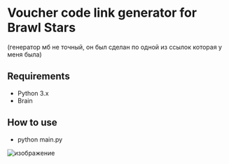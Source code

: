  # Voucher code link generator for Brawl Stars
 (генератор мб не точный, он был сделан по одной из ссылок которая у меня была)
 ## Requirements
 - Python 3.x
 - Brain
 
 ## How to use
 - python main.py
 
 ![изображение](https://github.com/user-attachments/assets/0da90bde-fbf1-41d6-a243-48cb383f1111)

